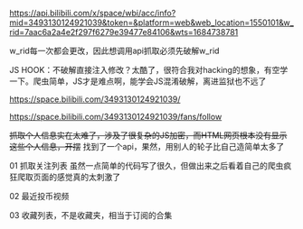 https://api.bilibili.com/x/space/wbi/acc/info?mid=3493130124921039&token=&platform=web&web_location=1550101&w_rid=7aac6a2a4e2f297f6279e39477e84106&wts=1684738781

w_rid每一次都会更改，因此想调用api抓取必须先破解w_rid

JS HOOK：不破解直接注入修改？太酷了，很符合我对hacking的想象，有空学一下。爬虫简单，JS才是难点啊，能学会JS混淆破解，离进监狱也不远了





https://space.bilibili.com/3493130124921039/

https://space.bilibili.com/3493130124921039/fans/follow

~~抓取个人信息实在太难了，涉及了很复杂的JS加密，而HTML网页根本没有显示这些个人信息，开摆~~
找到了一个api，果然，用别人的轮子比自己造简单太多了

01 抓取关注列表     虽然一点简单的代码写了很久，但做出来之后看着自己的爬虫疯狂爬取页面的感觉真的太刺激了

02 最近投币视频

03 收藏列表，不是收藏夹，相当于订阅的合集
